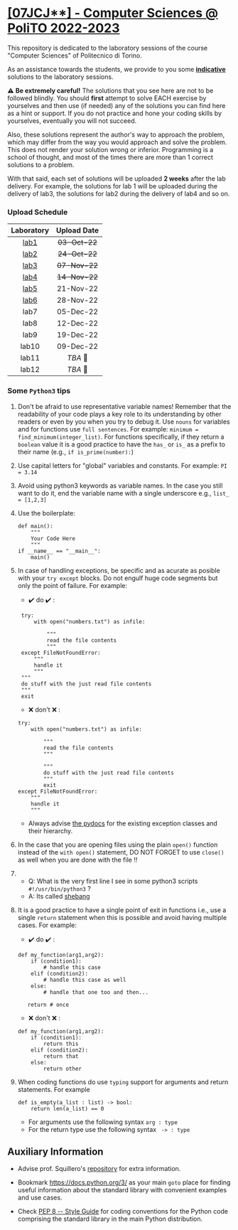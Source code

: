 # [\[07JCJ**\] - Computer Sciences @ PoliTO 2022-2023](https://didattica.polito.it/pls/portal30/gap.pkg_guide.viewGap?p_cod_ins=07JCJLI&p_a_acc=2021&p_header=S&p_lang=IT&multi=N)

This repository is dedicated to the laboratory sessions of the course "Computer Sciences" of Politecnico di Torino. 

As an assistance towards the students, we provide to you some <u>**indicative**</u> solutions to the laboratory sessions. 

:warning: 
**Be extremely careful!** The solutions that you see here are not to be followed blindly. You should **first** attempt to solve EACH exercise by yourselves and then use (if needed) any of the solutions you can find here as a hint or support. If you do not practice and hone your coding skills by yourselves, eventually you will not succeed.

Also, these solutions represent the author's way to approach the problem, which may differ from the way you would approach and solve the problem. This does not render your solution wrong or inferior. Programming is a school of thought, and most of the times there are more than 1 correct solutions to a problem. 

With that said, each set of solutions will be uploaded **2 weeks** after the lab delivery. For example, the solutions for lab 1 will be uploaded during the delivery of lab3, the solutions for lab2 during the delivery of lab4 and so on.

### Upload Schedule 

| Laboratory | Upload Date | 
| :--------: | :-----------:|
| [lab1](https://github.com/NikosDelijohn/CS-polito/tree/master/lab1)          | ~~03-Oct-22~~   |
| [lab2](https://github.com/NikosDelijohn/CS-polito/tree/master/lab2)       | ~~24-Oct-22~~   | 
| [lab3](https://github.com/NikosDelijohn/CS-polito/tree/master/lab3)       | ~~07-Nov-22~~   |
| [lab4](https://github.com/NikosDelijohn/CS-polito/tree/master/lab4)      | ~~14-Nov-22~~   |
| [lab5](https://github.com/NikosDelijohn/CS-polito/tree/master/lab5)       | 21-Nov-22   |
| [lab6](https://github.com/NikosDelijohn/CS-polito/tree/master/lab6)       | 28-Nov-22   |
| lab7       | 05-Dec-22   |
| lab8       | 12-Dec-22   |
| lab9       | 19-Dec-22   |
| lab10      | 09-Dec-22   |
| lab11      | _TBA_  :construction:       |
| lab12      | _TBA_    :construction:     |

### Some `Python3` tips 
1. Don't be afraid to use representative variable names! Remember that the readability of your code plays a key role to its understanding by other readers or even by you when you try to debug it. Use `nouns` for variables and for functions use `full sentences`. For example: `minimum = find_minimum(integer_list)`. For functions specifically, if they return a `boolean` value it is a good practice to have the `has_` or `is_` as a prefix to their name (e.g., `if is_prime(number):`) 

2. Use capital letters for "global" variables and constants. For example: `PI = 3.14`

3. Avoid using python3 keywords as variable names. In the case you still want to do it, end the variable name with a single underscore e.g., `list_ = [1,2,3]`

4. Use the boilerplate:
    ```
    def main():
        """
        Your Code Here
        """
    if __name__ == "__main__":
        main()
    ```
5. In case of handling exceptions, be specific and as acurate as  posible with your `try except` blocks. Do not engulf huge code segments but only the point of failure. For example:
    - :heavy_check_mark: do :heavy_check_mark: :
   ```
    try:
        with open("numbers.txt") as infile:

            """
            read the file contents
            """
    except FileNotFoundError:
        """
        handle it
        """
    """
    do stuff with the just read file contents
    """
    exit

   ```
    - :x: don't :x: :
    ```
    try:
        with open("numbers.txt") as infile:

            """
            read the file contents
            """

            """
            do stuff with the just read file contents
            """
            exit
    except FileNotFoundError:
        """
        handle it
        """

    ```
     - Always advise [the pydocs](https://docs.python.org/3/library/exceptions.html) for the existing exception classes and their hierarchy.

6. In the case that you are opening files using the plain `open()` function instead of the `with open()` statement, DO NOT FORGET to use `close()` as well when you are done with the file :bangbang:

7. 
   - Q: What is the very first line I see in some python3 scripts `#!/usr/bin/python3` ?
   - A: Its called [shebang](https://stackoverflow.com/questions/7670303/purpose-of-usr-bin-python3-shebang)

8. It is a good practice to have a single point of exit in functions i.e., use a single `return` statement when this is possible and avoid having multiple cases. For example: 
    - :heavy_check_mark: do :heavy_check_mark: :
   ```
   def my_function(arg1,arg2):
       if (condition1):
           # handle this case
       elif (condition2):
           # handle this case as well
       else:
           # handle that one too and then...
           
      return # once
   ```
    - :x: don't :x: :
  
    ```
    def my_function(arg1,arg2):
        if (condition1):
            return this
        elif (condition2):
            return that
        else:
            return other
    ```
 9. When coding functions do use `typing` support for arguments and return statements. For example 
    ```
    def is_empty(a_list : list) -> bool: 
        return len(a_list) == 0
    ```
    - For arguments use the following syntax `arg : type`
    - For the return type use the following syntax ` -> : type`  

   


## Auxiliary Information
- Advise prof. Squillero's [repository](https://github.com/squillero/computer-sciences/tree/master/Python) for extra information.

- Bookmark https://docs.python.org/3/ as your main `goto` place for finding useful information about the standard library with convenient examples and use cases.

- Check [PEP 8 -- Style Guide](https://peps.python.org/pep-0008/) for coding conventions for the Python code comprising the standard library in the main Python distribution.
